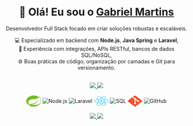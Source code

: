 <div align="center">
  <h1>👋 Olá! Eu sou o <a href="https://www.linkedin.com/in/gabriel-martins-de-almeida-236327225/" target="_blank">Gabriel Martins</a></h1>
  <p>Desenvolvedor Full Stack focado em criar soluções robustas e escaláveis.</p>
</div>

<div align="center">
  <p>
    💻 Especializado em backend com <strong>Node.js</strong>, <strong>Java Spring</strong> e <strong>Laravel</strong>,<br/>
    🔗 Experiência com integrações, APIs RESTful, bancos de dados SQL/NoSQL,<br/>
    ⚙️ Boas práticas de código, organização por camadas e Git para versionamento.
  </p>
</div>

<br/>

<div align="center">
  <a href="https://github.com/Martinsmpz">
    <img height="150em" src="https://github-readme-stats.vercel.app/api?username=Martinsmpz&count_private=true&include_all_commits=true&show_icons=true&theme=dracula&hide_border=false&show_owner=true"/>
    <img height="150em" src="https://github-readme-stats.vercel.app/api/top-langs/?username=Martinsmpz&theme=dracula&hide_border=false&layout=compact"/>
  </a>
</div>

<br/>

<div align="center">
  <!-- Tech icons -->
  <img align="center" alt="Java Spring" height="30" width="40" src="https://raw.githubusercontent.com/devicons/devicon/master/icons/spring/spring-original.svg">
  <img align="center" alt="Node.js" height="30" width="40" src="https://cdn.worldvectorlogo.com/logos/nodejs-icon.svg">
  <img align="center" alt="Laravel" height="30" width="40" src="https://cdn.worldvectorlogo.com/logos/laravel-2.svg">
  <img align="center" alt="React" height="30" width="40" src="https://raw.githubusercontent.com/devicons/devicon/master/icons/react/react-original.svg">
  <img align="center" alt="SQL" height="30" width="40" src="https://cdn-icons-png.flaticon.com/512/4248/4248443.png">
  <img align="center" alt="Git" height="30" width="40" src="https://raw.githubusercontent.com/devicons/devicon/master/icons/git/git-original.svg">
  <img align="center" alt="GitHub" height="35" width="35" src="https://cdn-icons-png.flaticon.com/512/25/25231.png">
</div>

<br/>

<div align="center">
  <a href="https://www.linkedin.com/in/gabriel-martins-de-almeida-236327225/" target="_blank">
    <img src="https://img.shields.io/badge/-LinkedIn-%230077B5?style=for-the-badge&logo=linkedin&logoColor=white">
  </a>
  <a href="mailto:gabrielmartinsalmeida25@gmail.com">
    <img src="https://img.shields.io/badge/-Gmail-%23333?style=for-the-badge&logo=gmail&logoColor=white">
  </a>
</div>
